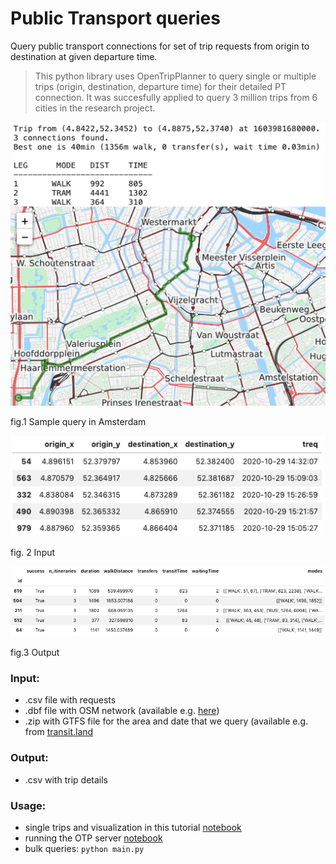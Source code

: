 # Public Transport queries

Query public transport connections for set of trip requests from origin to destination at given departure time. 

> This python library uses OpenTripPlanner to query single or multiple trips (origin, destination, departure time) for their detailed PT connection. It was succesfully applied to query 3 million trips from 6 cities in the research project.

![vis](vis.png)
 
 fig.1 Sample query in Amsterdam
 
 ![vis](in.png)
 
 fig. 2 Input
 
 ![vis](out.png)
 
 fig.3 Output



### Input:
 * .csv file with requests 
 * .dbf file with OSM network (available e.g. [here](https://www.interline.io/osm/extracts/))
 * .zip with GTFS file for the area and date that we query (available e.g. from [transit.land](https://www.transit.land/)
 
 ### Output:
 * .csv with trip details
 
 
 ### Usage:
 * single trips and visualization in this tutorial [notebook](tutorial.ipynb)
 * running the OTP server [notebook](run_OTP_server.ipynb)
 * bulk queries: `python main.py`
 

